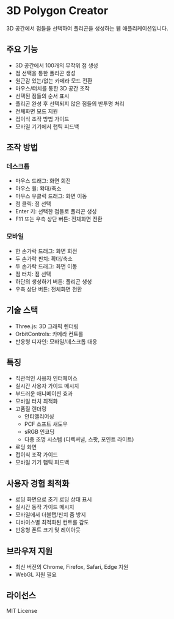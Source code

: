 # 3D Polygon Creator

3D 공간에서 점들을 선택하여 폴리곤을 생성하는 웹 애플리케이션입니다.

## 주요 기능

- 3D 공간에서 100개의 무작위 점 생성
- 점 선택을 통한 폴리곤 생성
- 원근감 있는/없는 카메라 모드 전환
- 마우스/터치를 통한 3D 공간 조작
- 선택된 점들의 순서 표시
- 폴리곤 완성 후 선택되지 않은 점들의 반투명 처리
- 전체화면 모드 지원
- 접이식 조작 방법 가이드
- 모바일 기기에서 햅틱 피드백

## 조작 방법

### 데스크톱
- 마우스 드래그: 화면 회전
- 마우스 휠: 확대/축소
- 마우스 우클릭 드래그: 화면 이동
- 점 클릭: 점 선택
- Enter 키: 선택한 점들로 폴리곤 생성
- F11 또는 우측 상단 버튼: 전체화면 전환

### 모바일
- 한 손가락 드래그: 화면 회전
- 두 손가락 핀치: 확대/축소
- 두 손가락 드래그: 화면 이동
- 점 터치: 점 선택
- 하단의 생성하기 버튼: 폴리곤 생성
- 우측 상단 버튼: 전체화면 전환

## 기술 스택

- Three.js: 3D 그래픽 렌더링
- OrbitControls: 카메라 컨트롤
- 반응형 디자인: 모바일/데스크톱 대응

## 특징

- 직관적인 사용자 인터페이스
- 실시간 사용자 가이드 메시지
- 부드러운 애니메이션 효과
- 모바일 터치 최적화
- 고품질 렌더링
  - 안티앨리어싱
  - PCF 소프트 섀도우
  - sRGB 인코딩
  - 다중 조명 시스템 (디렉셔널, 스팟, 포인트 라이트)
- 로딩 화면
- 접이식 조작 가이드
- 모바일 기기 햅틱 피드백

## 사용자 경험 최적화

- 로딩 화면으로 초기 로딩 상태 표시
- 실시간 동작 가이드 메시지
- 모바일에서 더블탭/핀치 줌 방지
- 디바이스별 최적화된 컨트롤 감도
- 반응형 폰트 크기 및 레이아웃

## 브라우저 지원

- 최신 버전의 Chrome, Firefox, Safari, Edge 지원
- WebGL 지원 필요

## 라이선스

MIT License
